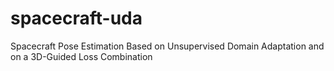 # spacecraft-uda
Spacecraft Pose Estimation Based on Unsupervised Domain Adaptation and on a 3D-Guided Loss Combination
